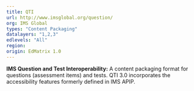 ```yaml
---
title: QTI
url: http://www.imsglobal.org/question/
org: IMS Global
types: "Content Packaging"
datalayers: "1,2,3"
edlevels: "All"
region:
origin: EdMatrix 1.0
---
```

**IMS Question and Test Interoperability:** A content packaging format for questions (assessment items) and tests. QTI 3.0 incorporates the accessibility features formerly defined in IMS APIP.

